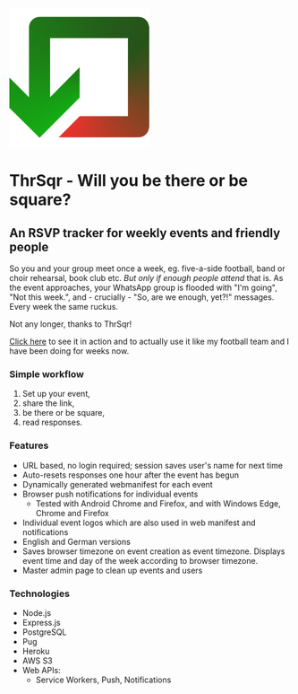 ![ThrSqr logo](./public/images/thrsqrlogo-250.png)

# ThrSqr - Will you be there or be square?

## An RSVP tracker for weekly events and friendly people

So you and your group meet once a week, eg. five-a-side football, band or choir rehearsal, book club etc. _But only if enough people attend_ that is. As the event approaches, your WhatsApp group is flooded with "I'm going", "Not this week.", and - crucially - "So, are we enough, yet?!" messages. Every week the same ruckus.

Not any longer, thanks to ThrSqr!

[Click here](https://thrsqr.hrmn.dev) to see it in action and to actually use it like my football team and I have been doing for weeks now.

### Simple workflow

1. Set up your event,
2. share the link,
3. be there or be square,
4. read responses.

### Features

* URL based, no login required; session saves user's name for next time
* Auto-resets responses one hour after the event has begun
* Dynamically generated webmanifest for each event
* Browser push notifications for individual events
  * Tested with Android Chrome and Firefox, and with Windows Edge, Chrome and Firefox
* Individual event logos which are also used in web manifest and notifications
* English and German versions
* Saves browser timezone on event creation as event timezone. Displays event time and day of the week according to browser timezone.
* Master admin page to clean up events and users

### Technologies

* Node.js
* Express.js
* PostgreSQL
* Pug
* Heroku
* AWS S3
* Web APIs:
  * Service Workers, Push, Notifications

